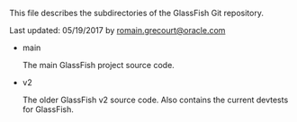 This file describes the subdirectories of the GlassFish Git repository.

Last updated: 05/19/2017 by romain.grecourt@oracle.com

- main

	The main GlassFish project source code.

- v2

	The older GlassFish v2 source code.
	Also contains the current devtests for GlassFish.
